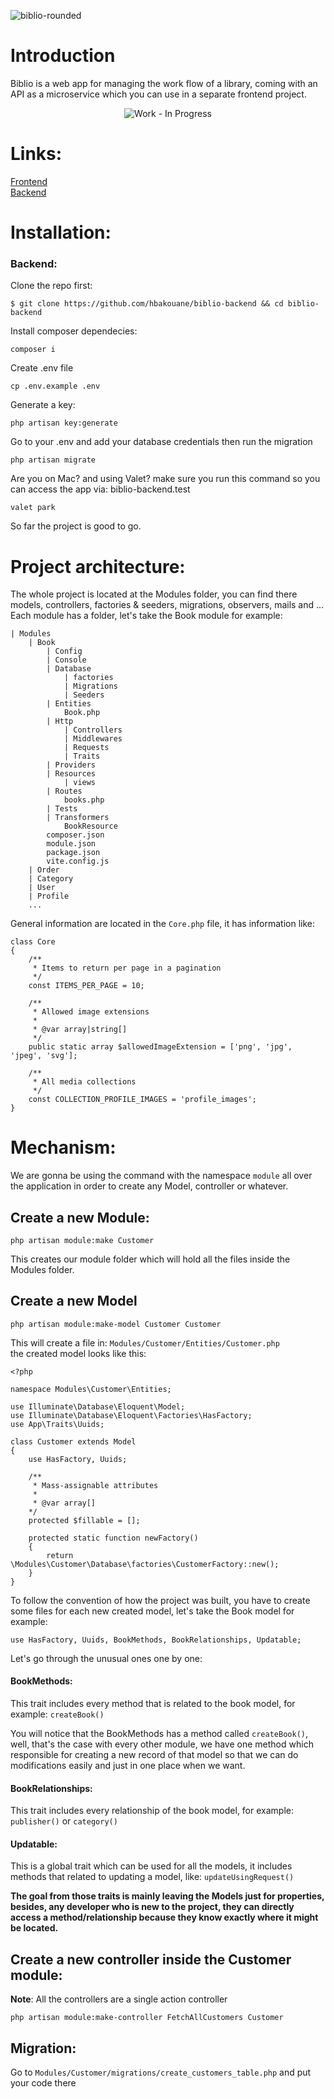 ![biblio-rounded](https://github.com/hbakouane/biblio-backend/assets/57842491/602ef1d5-553e-4107-9031-a08c2b270b33)

# Introduction
<p>Biblio is a web app for managing the work flow of a library, coming with an API as a microservice which you can use in a separate frontend project.</p>

<div align="center">

![Work  - In Progress](https://img.shields.io/badge/Work_-In_Progress-blue?style=for-the-badge)

</div>

# Links:
[Frontend](https://github.com/hbakouane/biblio-frontend) <br />
[Backend](https://github.com/hbakouane/biblio-backend)


# Installation:

### Backend:

Clone the repo first:
```
$ git clone https://github.com/hbakouane/biblio-backend && cd biblio-backend 
```

Install composer dependecies:
```
composer i
```

Create .env file
```
cp .env.example .env
```

Generate a key:
```
php artisan key:generate
```

Go to your .env and add your database credentials then run the migration
```
php artisan migrate
```

Are you on Mac? and using Valet? make sure you run this command so you can access the app via: biblio-backend.test
```
valet park
```

So far the project is good to go.

# Project architecture:
The whole project is located at the Modules folder, you can find there models, controllers, factories & seeders, migrations, observers, mails and ... <br />
Each module has a folder, let's take the Book module for example:
```
| Modules
    | Book
        | Config
        | Console
        | Database
            | factories
            | Migrations
            | Seeders
        | Entities
            Book.php
        | Http
            | Controllers
            | Middlewares
            | Requests
            | Traits
        | Providers
        | Resources
            | views
        | Routes
            books.php
        | Tests
        | Transformers
            BookResource
        composer.json
        module.json
        package.json
        vite.config.js
    | Order
    | Category
    | User
    | Profile
    ...
```

General information are located in the ```Core.php``` file, it has information like:
```
class Core
{
    /**
     * Items to return per page in a pagination
     */
    const ITEMS_PER_PAGE = 10;

    /**
     * Allowed image extensions
     *
     * @var array|string[]
     */
    public static array $allowedImageExtension = ['png', 'jpg', 'jpeg', 'svg'];

    /**
     * All media collections
     */
    const COLLECTION_PROFILE_IMAGES = 'profile_images';
}
```

# Mechanism:
We are gonna be using the command with the namespace ```module``` all over the application in order to create any Model, controller or whatever.
## Create a new Module:
```
php artisan module:make Customer
```
This creates our module folder which will hold all the files inside the Modules folder.

## Create a new Model
```
php artisan module:make-model Customer Customer
```
This will create a file in: ```Modules/Customer/Entities/Customer.php``` <br />
the created model looks like this:
```
<?php

namespace Modules\Customer\Entities;

use Illuminate\Database\Eloquent\Model;
use Illuminate\Database\Eloquent\Factories\HasFactory;
use App\Traits\Uuids;

class Customer extends Model
{
    use HasFactory, Uuids;

    /**
     * Mass-assignable attributes
     *
     * @var array[]
    */
    protected $fillable = [];

    protected static function newFactory()
    {
        return \Modules\Customer\Database\factories\CustomerFactory::new();
    }
}
```
To follow the convention of how the project was built, you have to create some files for each new created model, let's take the Book model for example:
```
use HasFactory, Uuids, BookMethods, BookRelationships, Updatable;
```
Let's go through the unusual ones one by one: <br />
#### BookMethods: 
This trait includes every method that is related to the book model, for example: ```createBook()``` <br />

You will notice that the BookMethods has a method called ```createBook()```, well, that's the case with every other module, we have one method which responsible for creating a new record of that model so that we can do modifications easily and just in one place when we want. 

#### BookRelationships: 
This trait includes every relationship of the book model, for example: ```publisher()``` or ```category()```

#### Updatable:
This is a global trait which can be used for all the models, it includes methods that related to updating a model, like: ```updateUsingRequest()```

<b>The goal from those traits is mainly leaving the Models just for properties, besides, any developer who is new to the project, they can directly access a method/relationship because they know exactly where it might be located.</b>

## Create a new controller inside the Customer module:
<b>Note</b>: All the controllers are a single action controller
```
php artisan module:make-controller FetchAllCustomers Customer
```

## Migration:
Go to ```Modules/Customer/migrations/create_customers_table.php``` and put your code there

## 
